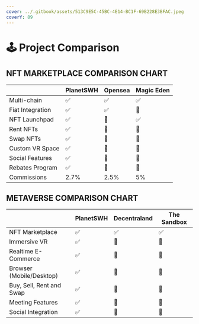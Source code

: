 ```yaml
---
cover: ../.gitbook/assets/513C9E5C-45BC-4E14-BC1F-69B228E3BFAC.jpeg
coverY: 89
---
```


# 🕹 Project Comparison

## NFT MARKETPLACE COMPARISON CHART

|                  | PlanetSWH | Opensea | Magic Eden |
| ---------------- | --------- | ------- | ---------- |
| Multi-chain      | ✅         | ✅       | ✅          |
| Fiat Integration | ✅         | ✅       | 🚫         |
| NFT Launchpad    | ✅         | 🚫      | ✅          |
| Rent NFTs        | ✅         | 🚫      | 🚫         |
| Swap NFTs        | ✅         | 🚫      | 🚫         |
| Custom VR Space  | ✅         | 🚫      | 🚫         |
| Social Features  | ✅         | 🚫      | 🚫         |
| Rebates Program  | ✅         | 🚫      | 🚫         |
| Commissions      | 2.7%      | 2.5%    | 5%         |

## METAVERSE COMPARISON CHART

|                          | PlanetSWH | Decentraland | The Sandbox |
| ------------------------ | --------- | ------------ | ----------- |
| NFT Marketplace          | ✅         | ✅            | ✅           |
| Immersive VR             | ✅         | 🚫           | 🚫          |
| Realtime E-Commerce      | ✅         | 🚫           | 🚫          |
| Browser (Mobile/Desktop) | ✅         | 🚫           | 🚫          |
| Buy, Sell, Rent and Swap | ✅         | 🚫           | 🚫          |
| Meeting Features         | ✅         | 🚫           | 🚫          |
| Social Integration       | ✅         | 🚫           | 🚫          |

